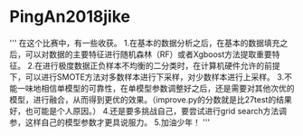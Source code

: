 # PingAn2018jike
'''
在这个比赛中，有一些收获。
1.在基本的数据分析之后，在基本的数据填充之后，可以对数据的主要特征进行随机森林（RF）或者Xgboost方法提取重要特征。
2.在进行极度数据正负样本不均衡的二分类时，在计算机硬件允许的前提下，可以进行SMOTE方法对多数样本进行下采样，对少数样本进行上采样。
3.不能一味地相信单模型的可靠性，在单模型参数调整好之后，还是需要对其他次优的模型，进行融合，从而得到更优的效果。（improve.py的分数就是比27test的结果好，也可能是个人原因。）
4.还是要多挑战自己，要尝试进行grid search方法调参，这样自己的模型参数才更具说服力。
5.加油少年！
'''
